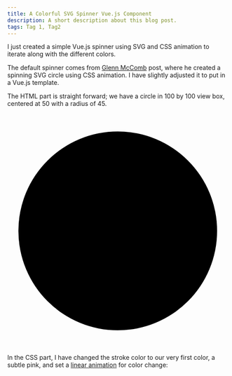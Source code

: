 ```yaml
---
title: A Colorful SVG Spinner Vue.js Component
description: A short description about this blog post.
tags: Tag 1, Tag2
---
```


I just created a simple Vue.js spinner using SVG and CSS animation to iterate along with the different colors.

The default spinner comes from&nbsp;<a rel="noreferrer noopener" target="_blank" href="https://glennmccomb.com/articles/building-a-pure-css-animated-svg-spinner/">Glenn McComb</a>&nbsp;post, where he created a spinning SVG circle using CSS animation. I have slightly adjusted it to put in a Vue.js template.

The HTML part is straight forward; we have a circle in 100 by 100 view box, centered at 50 with a radius of 45.

<pre>
    <code>
<svg class="spinner" viewBox="0 0 100 100"
    xmlns="http://www.w3.org/2000/svg">
    <circle cx="50" cy="50" r="45" />
</svg>
    </code>
</pre>

In the CSS part, I have changed the stroke color to our very first color, a subtle pink, and set a <a href="https://developer.mozilla.org/en-US/docs/Web/CSS/animation-timing-function">linear animation</a> for color change:

